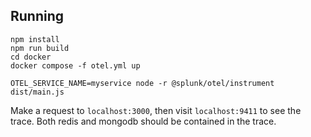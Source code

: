 ## Running

```
npm install
npm run build
cd docker
docker compose -f otel.yml up
```

```
OTEL_SERVICE_NAME=myservice node -r @splunk/otel/instrument dist/main.js
```

Make a request to `localhost:3000`, then visit `localhost:9411` to see the trace. Both redis and mongodb should be contained
in the trace.

